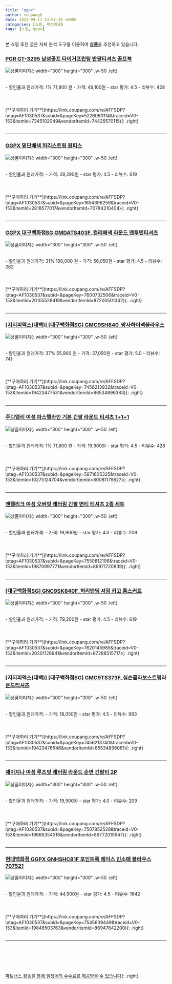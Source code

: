 ```yaml
---
title: "ggpx"
author: coupang6
date: 2023-09-27 13:02:19 +0800
categories: [쇼핑, 패션의류]
tags: [쇼핑, ggpx]
---
```


본 쇼핑 추천 글은 자체 분석 도구를 이용하여 [**상품**](https://link.coupang.com/a/bao1ui)을 추천하고 있습니다.

### [PGR GT-3295 남성골프 타이거프린팅 반팔티셔츠 골프복](https://link.coupang.com/re/AFFSDP?lptag=AF1030537&subid=&pageKey=5226060114&traceid=V0-153&itemId=7345102049&vendorItemId=74426570115)

![상품이미지](https://thumbnail7.coupangcdn.com/thumbnails/remote/230x230ex/image/vendor_inventory/9659/5b8975a1e4ee2fac2c7145c4fd630d69508f56a61c9bec4edf5b94407569.jpg){: width="300" height="300" .w-50 .left}


<br>
- 할인율과 원래가격: 1%  71,800   원
- 가격: 49,100원
- star 평가: 4.5
- 리뷰수: 428
<br>
<br>
<br>
<br>
[**구매하러 가기**](https://link.coupang.com/re/AFFSDP?lptag=AF1030537&subid=&pageKey=5226060114&traceid=V0-153&itemId=7345102049&vendorItemId=74426570115){: .right}
<br>
<br>

---

### [GGPX 밑단배색 허리스트링 원피스](https://link.coupang.com/re/AFFSDP?lptag=AF1030537&subid=&pageKey=1654396259&traceid=V0-153&itemId=2818577017&vendorItemId=70784310404)

![상품이미지](https://thumbnail6.coupangcdn.com/thumbnails/remote/230x230ex/image/retail/images/2020/05/20/16/4/86be3ec5-bc5b-4e2c-a719-f574a34a743c.jpg){: width="300" height="300" .w-50 .left}


<br>
- 할인율과 원래가격: 
- 가격: 29,290원
- star 평가: 4.5
- 리뷰수: 619
<br>
<br>
<br>
<br>
[**구매하러 가기**](https://link.coupang.com/re/AFFSDP?lptag=AF1030537&subid=&pageKey=1654396259&traceid=V0-153&itemId=2818577017&vendorItemId=70784310404){: .right}
<br>
<br>

---

### [GGPX 대구백화점SG GMDATS403F_컬러배색 라운드 맨투맨티셔츠](https://link.coupang.com/re/AFFSDP?lptag=AF1030537&subid=&pageKey=7600732506&traceid=V0-153&itemId=20105528419&vendorItemId=87200501342)

![상품이미지](https://thumbnail10.coupangcdn.com/thumbnails/remote/230x230ex/image/vendor_inventory/c45a/078bc1528b6d90aef6380bda30b0bb52db3b12044fcf0541d9e24fcc5e79.jpg){: width="300" height="300" .w-50 .left}


<br>
- 할인율과 원래가격: 31%  190,000   원
- 가격: 56,050원
- star 평가: 4.5
- 리뷰수: 282
<br>
<br>
<br>
<br>
[**구매하러 가기**](https://link.coupang.com/re/AFFSDP?lptag=AF1030537&subid=&pageKey=7600732506&traceid=V0-153&itemId=20105528419&vendorItemId=87200501342){: .right}
<br>
<br>

---

### [[지지피엑스(대백)] [대구백화점SG] GMC9SH840_망사하이넥블라우스](https://link.coupang.com/re/AFFSDP?lptag=AF1030537&subid=&pageKey=7456213932&traceid=V0-153&itemId=19423477531&vendorItemId=86534896383)

![상품이미지](https://thumbnail8.coupangcdn.com/thumbnails/remote/230x230ex/image/vendor_inventory/a46c/b8f68b49f910d21c5e0e1f655bc3b7fcc216e02b5d9b7e3275311d1aa9bb.jpg){: width="300" height="300" .w-50 .left}


<br>
- 할인율과 원래가격: 37%  55,900   원
- 가격: 37,050원
- star 평가: 5.0
- 리뷰수: 741
<br>
<br>
<br>
<br>
[**구매하러 가기**](https://link.coupang.com/re/AFFSDP?lptag=AF1030537&subid=&pageKey=7456213932&traceid=V0-153&itemId=19423477531&vendorItemId=86534896383){: .right}
<br>
<br>

---

### [주디엘리 여성 파스텔라인 기본 긴팔 라운드 티셔츠 1+1+1](https://link.coupang.com/re/AFFSDP?lptag=AF1030537&subid=&pageKey=5871605325&traceid=V0-153&itemId=10275124704&vendorItemId=80081179827)

![상품이미지](https://thumbnail9.coupangcdn.com/thumbnails/remote/230x230ex/image/vendor_inventory/9a81/f4491c84ba0a65a4ff7e99bb2472486db389f6fe084170544fc51b79a3b1.jpg){: width="300" height="300" .w-50 .left}


<br>
- 할인율과 원래가격: 1%  71,800   원
- 가격: 19,900원
- star 평가: 4.5
- 리뷰수: 428
<br>
<br>
<br>
<br>
[**구매하러 가기**](https://link.coupang.com/re/AFFSDP?lptag=AF1030537&subid=&pageKey=5871605325&traceid=V0-153&itemId=10275124704&vendorItemId=80081179827){: .right}
<br>
<br>

---

### [엔젤리크 여성 오버핏 레터링 긴팔 면티 티셔츠 2종 세트](https://link.coupang.com/re/AFFSDP?lptag=AF1030537&subid=&pageKey=7550812196&traceid=V0-153&itemId=19870997771&vendorItemId=86971720839)

![상품이미지](https://thumbnail6.coupangcdn.com/thumbnails/remote/230x230ex/image/vendor_inventory/dd83/b0d2cb71868d2c860b5adb4c8b66b4609c1bc0c30e64f3c7e71c28acded0.jpg){: width="300" height="300" .w-50 .left}


<br>
- 할인율과 원래가격: 
- 가격: 19,900원
- star 평가: 4.0
- 리뷰수: 209
<br>
<br>
<br>
<br>
[**구매하러 가기**](https://link.coupang.com/re/AFFSDP?lptag=AF1030537&subid=&pageKey=7550812196&traceid=V0-153&itemId=19870997771&vendorItemId=86971720839){: .right}
<br>
<br>

---

### [[대구백화점SG] GNC9SK840F_허리밴딩 셔링 카고 롱스커트](https://link.coupang.com/re/AFFSDP?lptag=AF1030537&subid=&pageKey=7620145985&traceid=V0-153&itemId=20201128941&vendorItemId=87288515717)

![상품이미지](https://thumbnail9.coupangcdn.com/thumbnails/remote/230x230ex/image/vendor_inventory/dce0/4b6b2e2de0de4b2ef8dd3e8a47e7bad2f7e90be99d9ae427acbd1b02f576.jpg){: width="300" height="300" .w-50 .left}


<br>
- 할인율과 원래가격: 
- 가격: 79,200원
- star 평가: 4.5
- 리뷰수: 619
<br>
<br>
<br>
<br>
[**구매하러 가기**](https://link.coupang.com/re/AFFSDP?lptag=AF1030537&subid=&pageKey=7620145985&traceid=V0-153&itemId=20201128941&vendorItemId=87288515717){: .right}
<br>
<br>

---

### [[지지피엑스(대백)] [대구백화점SG] GMC9TS373F_심슨콜라보스트링라운드티셔츠](https://link.coupang.com/re/AFFSDP?lptag=AF1030537&subid=&pageKey=7456213740&traceid=V0-153&itemId=19423476646&vendorItemId=86534896061)

![상품이미지](https://thumbnail9.coupangcdn.com/thumbnails/remote/230x230ex/image/vendor_inventory/a97f/8759f19b5b68bf2688dab997785135e89567f2f32afad22825ba3392e506.jpg){: width="300" height="300" .w-50 .left}


<br>
- 할인율과 원래가격: 
- 가격: 18,050원
- star 평가: 4.5
- 리뷰수: 983
<br>
<br>
<br>
<br>
[**구매하러 가기**](https://link.coupang.com/re/AFFSDP?lptag=AF1030537&subid=&pageKey=7456213740&traceid=V0-153&itemId=19423476646&vendorItemId=86534896061){: .right}
<br>
<br>

---

### [제이지나 여성 루즈핏 레터링 라운드 순면 긴팔티 2P](https://link.coupang.com/re/AFFSDP?lptag=AF1030537&subid=&pageKey=7507852528&traceid=V0-153&itemId=19666354316&vendorItemId=86772015647)

![상품이미지](https://thumbnail7.coupangcdn.com/thumbnails/remote/230x230ex/image/vendor_inventory/9a00/6ceacdaaedf988d179acd0ee469e9c05e94a1dde53b1e5883b73c3ca3583.jpg){: width="300" height="300" .w-50 .left}


<br>
- 할인율과 원래가격: 
- 가격: 19,900원
- star 평가: 4.0
- 리뷰수: 209
<br>
<br>
<br>
<br>
[**구매하러 가기**](https://link.coupang.com/re/AFFSDP?lptag=AF1030537&subid=&pageKey=7507852528&traceid=V0-153&itemId=19666354316&vendorItemId=86772015647){: .right}
<br>
<br>

---

### [현대백화점 GGPX GNHSHC81F 포인트룩 레이스 민소매 블라우스 707521](https://link.coupang.com/re/AFFSDP?lptag=AF1030537&subid=&pageKey=7545639449&traceid=V0-153&itemId=19846503763&vendorItemId=86947842200)

![상품이미지](https://thumbnail7.coupangcdn.com/thumbnails/remote/230x230ex/image/vendor_inventory/eddb/f9a3c7c0d57a262122134efa96a5a24274a7f31f95f92d7cda595cd4e493.jpg){: width="300" height="300" .w-50 .left}


<br>
- 할인율과 원래가격: 
- 가격: 44,900원
- star 평가: 4.5
- 리뷰수: 1642
<br>
<br>
<br>
<br>
[**구매하러 가기**](https://link.coupang.com/re/AFFSDP?lptag=AF1030537&subid=&pageKey=7545639449&traceid=V0-153&itemId=19846503763&vendorItemId=86947842200){: .right}
<br>
<br>

---
<br><br><br><br><br> [파트너스 활동을 통해 일정액의 수수료를 제공받을 수 있습니다](https://link.coupang.com/a/bao1ui){: .right}
